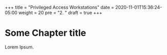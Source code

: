 +++
title = "Privileged Access Workstations"
date = 2020-11-01T15:36:24-05:00
weight = 20
pre = "2. "
draft = true
+++

# Some Chapter title

Lorem Ipsum.
